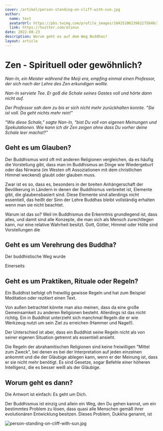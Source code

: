 ```yaml
---
cover: /artikel/person-standing-on-cliff-with-sun.jpg
author:
  name: test
  avatarUrl: https://pbs.twimg.com/profile_images/1042510623962275840/1Iw_Mvud_400x400.jpg
  link: https://twitter.com/atinux
date: 2022-08-23
description: Worum geht es auf dem Weg Buddhas?
layout: article
---
```


# Zen - Spirituell oder gewöhnlich?

_Nan-In, ein Meister während the Meiji era, empfing einmal einen Professor, der sich nach der Lehre des Zen erkundigen wollte._

_Nan-In serviete Tee. Er goß die Schale seines Gastes voll und hörte dann nicht auf._

_Der Professor sah dem zu bis er sich nicht mehr zurückhalten konnte.
"Sie ist voll. Da geht nichts mehr rein!"_

_"Wie diese Schale," sagte Nan-In, "bist Du voll von eigenen Meinungen und Spekulationen. Wie kann ich dir Zen zeigen ohne dass Du vorher deine Schale leer machst?"_

## Geht es um Glauben?

Der Buddhismus wird oft mit anderen Religionen vergleichen, da es häufig die Vorstellung gibt, dass man im Buddhismus an Dinge wie Wiedergeburt oder das Nirwana (im Westen oft Assoziationen mit dem christlichen Himmel weckend) glaubt oder glauben muss.

Zwar ist es so, dass es, besonders in der breiten Anhängerschaft der Bevölkerung in Ländern in denen der Buddhismus verbreitet ist, Elemente gibt, die glaubensbasiert sind. Diese Elemente sind allerdings nicht essentiell, das heißt der Sinn der Lehre Buddhas bleibt vollständig erhalten wenn man sie nicht beachtet.

Warum ist das so? Weil im Buddhismus die Erkenntnis grundlegend ist, dass alles, und damit sind alle Konzepte, die man sich als Mensch zurechtlegen kann, nur eine relative Wahrheit besitzt. Gott, Götter, Himmel oder Hölle sind Vorstellungen die 

## Geht es um Verehrung des Buddha?

Der buddhistische Weg wurde

Einerseits  

## Geht es um Praktiken, Rituale oder Regeln?

Ein Buddhist befolgt oft freiwillig gewisse Regeln und hat zum Beispiel Meditation oder rezitiert einen Text. 

Von außen betrachtet könnte man also meinen, dass da eine große Gemeinsamkeit zu anderen Religionen besteht. Allerdings ist das nicht richtig. Ein in Buddhist unterzieht sich manchmal Regeln die er wie Werkzeug nutzt um sein Ziel zu erreichen (Hammer und Nagel!).

Der Unterschied ist aber, dass ein Buddhist seine Regeln nicht als von seiner eigenen Situation getrennt als essentiell ansieht.

Die Regeln der abrahamitischen Religionen sind keine freiwilligen "Mittel zum Zweck", bei denen es bei der Interpretation auf jeden einzelnen ankommt und die der Gläubige ablegen kann, wenn er der Meinung ist, dass er sie nicht mehr benötigt. Es sind Gesetze, sogar Befehle einer höheren Intelligenz, die es besser weiß als der Gläubige.

## Worum geht es dann?

Die Antwort ist einfach: Es geht um Dich.

Der Buddhismus ist einzig und allein ein Weg, den Du gehen kannst, um ein bestimmtes Problem zu lösen, dass quasi alle Menschen gemäß ihrer evolutionären Entwicklung besitzen.
Dieses Problem, Dukkha genannt, ist

![person-standing-on-cliff-with-sun.jpg](/person-standing-on-cliff-with-sun.jpg)
